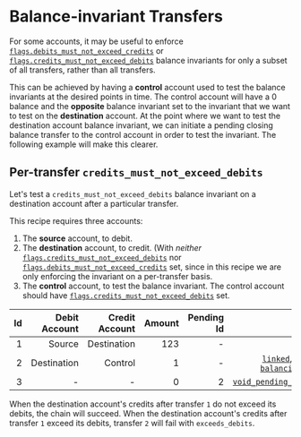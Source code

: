 # Balance-invariant Transfers

For some accounts, it may be useful to enforce
[`flags.debits_must_not_exceed_credits`](../../reference/account.md#flagsdebits_must_not_exceed_credits)
or
[`flags.credits_must_not_exceed_debits`](../../reference/account.md#flagscredits_must_not_exceed_debits)
balance invariants for only a subset of all transfers, rather than all transfers.

This can be achieved by having a **control** account used to test the balance invariants at the desired
points in time. The control account will have a 0 balance and the **opposite** balance invariant set
to the invariant that we want to test on the **destination** account. At the point where we want to
test the destination account balance invariant, we can initiate a pending closing balance transfer
to the control account in order to test the invariant. The following example will make this clearer.

## Per-transfer `credits_must_not_exceed_debits`

Let's test a `credits_must_not_exceed_debits` balance invariant on a destination account after a particular transfer.

This recipe requires three accounts:
1. The **source** account, to debit.
2. The **destination** account, to credit. (With _neither_
  [`flags.credits_must_not_exceed_debits`](../../reference/account.md#flagscredits_must_not_exceed_debits) nor
  [`flags.debits_must_not_exceed_credits`](../../reference/account.md#flagsdebits_must_not_exceed_credits) set,
  since in this recipe we are only enforcing the invariant on a per-transfer basis.
3. The **control** account, to test the balance invariant. The control account should have
  [`flags.credits_must_not_exceed_debits`](../../reference/account.md#flagscredits_must_not_exceed_debits)
  set.

| Id | Debit Account | Credit Account | Amount | Pending Id |                                               Flags |
| -: | ------------: | -------------: | -----: | ---------: | --------------------------------------------------: |
|  1 |        Source |    Destination |    123 |          - | [`linked`](../../reference/transfer.md#flagslinked) |
|  2 |   Destination |        Control |      1 |          - | [`linked`](../../reference/transfer.md#flagslinked), [`pending`](../../reference/transfer.md#flagspending), [`balancing_debit`](../../reference/transfer.md#flagsbalancing_debit) |
|  3 |             - |              - |      0 |          2 | [`void_pending_transfer`](../../reference/transfer.md#flagsvoid_pending_transfer) |

When the destination account's credits after transfer `1` do not exceed its debits, the chain will succeed.
When the destination account's credits after transfer `1` exceed its debits, transfer `2` will fail with `exceeds_debits`.
